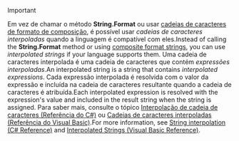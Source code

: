 
> [!IMPORTANT] 
> <span data-ttu-id="42a7f-101">Em vez de chamar o método **String.Format** ou usar [cadeias de caracteres de formato de composição](~/docs/standard/base-types/composite-formatting.md), é possível usar *cadeias de caracteres interpoladas* quando a linguagem é compatível com eles.</span><span class="sxs-lookup"><span data-stu-id="42a7f-101">Instead of calling the **String.Format** method or using [composite format strings](~/docs/standard/base-types/composite-formatting.md), you can use *interpolated strings* if your language supports them.</span></span> <span data-ttu-id="42a7f-102">Uma cadeia de caracteres interpolada é uma cadeia de caracteres que contém *expressões interpoladas*.</span><span class="sxs-lookup"><span data-stu-id="42a7f-102">An interpolated string is a string that contains *interpolated expressions*.</span></span> <span data-ttu-id="42a7f-103">Cada expressão interpolada é resolvida com o valor da expressão e incluída na cadeia de caracteres resultante quando a cadeia de caracteres é atribuída.</span><span class="sxs-lookup"><span data-stu-id="42a7f-103">Each interpolated expression is resolved with the expression's value and included in the result string when the string is assigned.</span></span> <span data-ttu-id="42a7f-104">Para saber mais, consulte o tópico [Interpolação de cadeia de caracteres (Referência do C#)](~/docs/csharp/language-reference/tokens/interpolated.md) ou [Cadeias de caracteres interpoladas (Referência do Visual Basic)](~/docs/visual-basic/programming-guide/language-features/strings/interpolated-strings.md).</span><span class="sxs-lookup"><span data-stu-id="42a7f-104">For more information, see [String interpolation (C# Reference)](~/docs/csharp/language-reference/tokens/interpolated.md) and [Interpolated Strings (Visual Basic Reference)](~/docs/visual-basic/programming-guide/language-features/strings/interpolated-strings.md).</span></span> 
